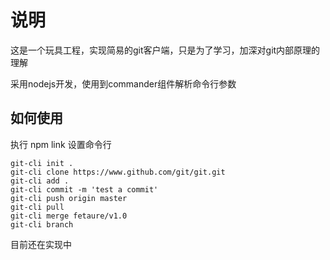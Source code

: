 # 说明

这是一个玩具工程，实现简易的git客户端，只是为了学习，加深对git内部原理的理解

采用nodejs开发，使用到commander组件解析命令行参数

## 如何使用
执行 npm link 设置命令行

```
git-cli init .
git-cli clone https://www.github.com/git/git.git
git-cli add .
git-cli commit -m 'test a commit'
git-cli push origin master
git-cli pull
git-cli merge fetaure/v1.0
git-cli branch 
```

目前还在实现中
